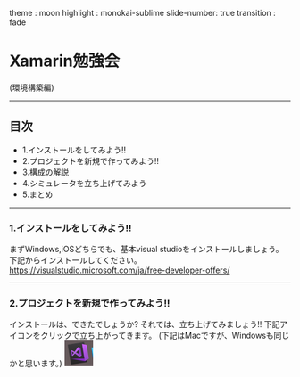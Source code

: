 theme : moon
highlight : monokai-sublime
slide-number: true
transition : fade

# Xamarin勉強会
(環境構築編)

---
## 目次

* 1.インストールをしてみよう!!
* 2.プロジェクトを新規で作ってみよう!!
* 3.構成の解説
* 4.シミュレータを立ち上げてみよう
* 5.まとめ
---

### 1.インストールをしてみよう!!
まずWindows,iOSどちらでも、基本visual studioをインストールしましょう。
下記からインストールしてください。
https://visualstudio.microsoft.com/ja/free-developer-offers/

---
### 2.プロジェクトを新規で作ってみよう!!

インストールは、できたでしょうか?
それでは、立ち上げてみましょう!!
下記アイコンをクリックで立ち上がってきます。
(下記はMacですが、Windowsも同じかと思います。)
![alt](image/img0.png)